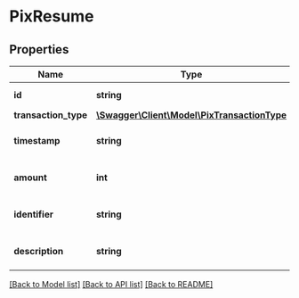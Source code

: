 # PixResume

## Properties
Name | Type | Description | Notes
------------ | ------------- | ------------- | -------------
**id** | **string** | Id do pagamento | [optional] 
**transaction_type** | [**\Swagger\Client\Model\PixTransactionType**](PixTransactionType.md) |  | [optional] 
**timestamp** | **string** | Timestamp do pagamento | [optional] 
**amount** | **int** | Valor total do pagamento | [optional] 
**identifier** | **string** | Descrição do pagamento | [optional] 
**description** | **string** | Descrição do pagamento | [optional] 

[[Back to Model list]](../../README.md#documentation-for-models) [[Back to API list]](../../README.md#documentation-for-api-endpoints) [[Back to README]](../../README.md)

